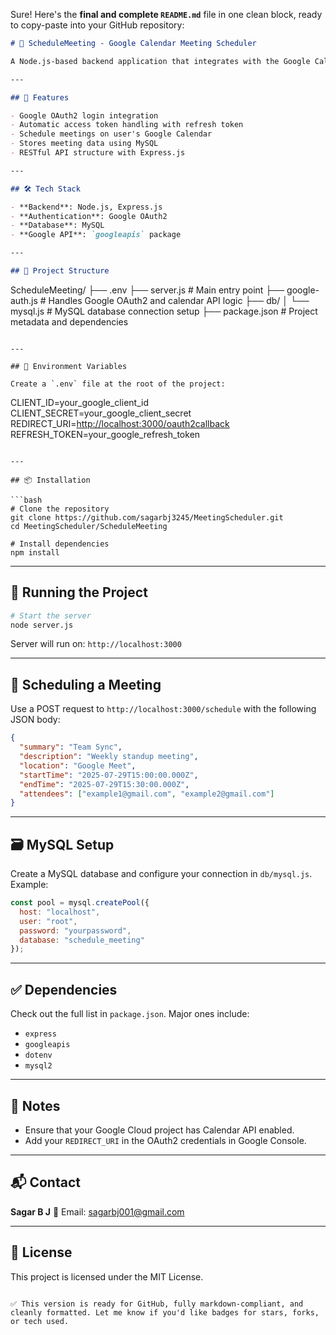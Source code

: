 Sure! Here's the **final and complete `README.md`** file in one clean block, ready to copy-paste into your GitHub repository:

```markdown
# 📅 ScheduleMeeting - Google Calendar Meeting Scheduler

A Node.js-based backend application that integrates with the Google Calendar API to schedule meetings using OAuth2 authentication.

---

## 🚀 Features

- Google OAuth2 login integration  
- Automatic access token handling with refresh token  
- Schedule meetings on user's Google Calendar  
- Stores meeting data using MySQL  
- RESTful API structure with Express.js  

---

## 🛠️ Tech Stack

- **Backend**: Node.js, Express.js  
- **Authentication**: Google OAuth2  
- **Database**: MySQL  
- **Google API**: `googleapis` package  

---

## 📁 Project Structure

```

ScheduleMeeting/
├── .env
├── server.js               # Main entry point
├── google-auth.js          # Handles Google OAuth2 and calendar API logic
├── db/
│   └── mysql.js            # MySQL database connection setup
├── package.json            # Project metadata and dependencies

```

---

## 🔐 Environment Variables

Create a `.env` file at the root of the project:

```

CLIENT\_ID=your\_google\_client\_id
CLIENT\_SECRET=your\_google\_client\_secret
REDIRECT\_URI=[http://localhost:3000/oauth2callback](http://localhost:3000/oauth2callback)
REFRESH\_TOKEN=your\_google\_refresh\_token

````

---

## 📦 Installation

```bash
# Clone the repository
git clone https://github.com/sagarbj3245/MeetingScheduler.git
cd MeetingScheduler/ScheduleMeeting

# Install dependencies
npm install
````

---

## 🧪 Running the Project

```bash
# Start the server
node server.js
```

Server will run on: `http://localhost:3000`

---

## 📅 Scheduling a Meeting

Use a POST request to `http://localhost:3000/schedule` with the following JSON body:

```json
{
  "summary": "Team Sync",
  "description": "Weekly standup meeting",
  "location": "Google Meet",
  "startTime": "2025-07-29T15:00:00.000Z",
  "endTime": "2025-07-29T15:30:00.000Z",
  "attendees": ["example1@gmail.com", "example2@gmail.com"]
}
```

---

## 🗃️ MySQL Setup

Create a MySQL database and configure your connection in `db/mysql.js`. Example:

```js
const pool = mysql.createPool({
  host: "localhost",
  user: "root",
  password: "yourpassword",
  database: "schedule_meeting"
});
```

---

## ✅ Dependencies

Check out the full list in `package.json`. Major ones include:

* `express`
* `googleapis`
* `dotenv`
* `mysql2`

---

## 📌 Notes

* Ensure that your Google Cloud project has Calendar API enabled.
* Add your `REDIRECT_URI` in the OAuth2 credentials in Google Console.

---

## 📬 Contact

**Sagar B J**
📧 Email: [sagarbj001@gmail.com](mailto:sagarbj001@gmail.com)

---

## 📄 License

This project is licensed under the MIT License.

```

✅ This version is ready for GitHub, fully markdown-compliant, and cleanly formatted. Let me know if you'd like badges for stars, forks, or tech used.
```
